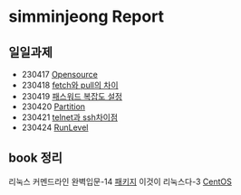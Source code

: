 # simminjeong Report

## 일일과제
- 230417 [Opensource](./230417_opensource.md)
- 230418 [fetch와 pull의 차이](./230418_fetch_vs_pull.md)
- 230419 [패스워드 복잡도 설정](./230419_passwd_complexity.md)
- 230420 [Partition](./230420_partition.md)
- 230421 [telnet과 ssh차이점](./230421_telnet_ssh.md)
- 230424 [RunLevel](./230424_runlevel.md)


## book 정리
 리눅스 커멘드라인 완벽입문-14 [패키지](./package.md)
 이것이 리눅스다-3 [CentOS](./centos_install.md)
